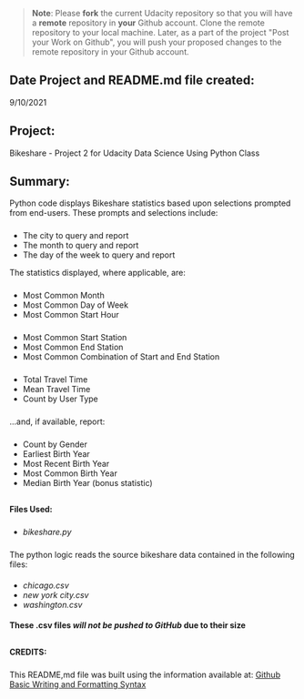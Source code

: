 >**Note**: Please **fork** the current Udacity repository so that you will have a **remote** repository in **your** Github account. Clone the remote repository to your local machine. Later, as a part of the project "Post your Work on Github", you will push your proposed changes to the remote repository in your Github account.

## **Date Project and README.md file created:**

9/10/2021

## **Project:**

Bikeshare - Project 2 for Udacity Data Science Using Python Class

## **Summary:**

Python code displays Bikeshare statistics based upon selections prompted from end-users.  These prompts and selections include:

###

- The city to query and report
- The month to query and report
- The day of the week to query and report

The statistics displayed, where applicable, are:
###

  - Most Common Month
  - Most Common Day of Week
  - Most Common Start Hour
###

  - Most Common Start Station
  - Most Common End Station
  - Most Common Combination of Start and End Station
###

  - Total Travel Time
  - Mean Travel Time
  - Count by User Type
###

...and, if available, report:
###

  - Count by Gender
  - Earliest Birth Year
  - Most Recent Birth Year
  - Most Common Birth Year
  - Median Birth Year (bonus statistic)

##

**Files Used:**

###

- *bikeshare.py*
###

The python logic reads the source bikeshare data contained in the following files:
####

- *chicago.csv*
- *new york city.csv*
- *washington.csv*

#### **These .csv files _will not be pushed to GitHub_ due to their size**

##

**CREDITS:**
#####

This README,md file was built using the information available at: [Github Basic Writing and Formatting Syntax](https://docs.github.com/en/github/writing-on-github/getting-started-with-writing-and-formatting-on-github/basic-writing-and-formatting-syntax)
